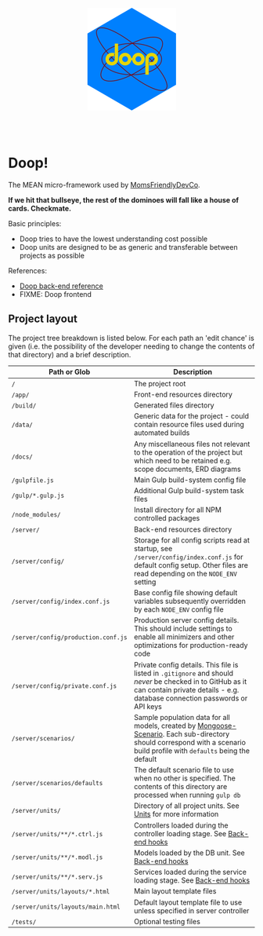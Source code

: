 <p align="center">
	<img src="https://github.com/MomsFriendlyDevCo/Doop/raw/master/DOOP/assets/doop.png">
</p>
<br><br>

Doop!
=====
The MEAN micro-framework used by [MomsFriendlyDevCo](http://mfdc.biz).

**If we hit that bullseye, the rest of the dominoes will fall like a house of cards. Checkmate.**


Basic principles:

* Doop tries to have the lowest understanding cost possible
* Doop units are designed to be as generic and transferable between projects as possible

References:

* [Doop back-end reference](DOOP-BACKEND.md)
* FIXME: Doop frontend


Project layout
--------------
The project tree breakdown is listed below. For each path an 'edit chance' is given (i.e. the possibility of the developer needing to change the contents of that directory) and a brief description.

| Path or Glob                        | Description |
|-------------------------------------|-------------|
| `/`                                 | The project root |
| `/app/`                             | Front-end resources directory |
| `/build/`                           | Generated files directory |
| `/data/`                            | Generic data for the project - could contain resource files used during automated builds |
| `/docs/`                            | Any miscellaneous files not relevant to the operation of the project but which need to be retained e.g. scope documents, ERD diagrams |
| `/gulpfile.js`                      | Main Gulp build-system config file |
| `/gulp/*.gulp.js`                   | Additional Gulp build-system task files |
| `/node_modules/`                    | Install directory for all NPM controlled packages |
| `/server/`                          | Back-end resources directory |
| `/server/config/`                   | Storage for all config scripts read at startup, see `/server/config/index.conf.js` for default config setup. Other files are read depending on the `NODE_ENV` setting |
| `/server/config/index.conf.js`      | Base config file showing default variables subsequently overridden by each `NODE_ENV` config file |
| `/server/config/production.conf.js` | Production server config details. This should include settings to enable all minimizers and other optimizations for production-ready code |
| `/server/config/private.conf.js`    | Private config details. This file is listed in `.gitignore` and should *never* be checked in to GitHub as it can contain private details - e.g. database connection passwords or API keys |
| `/server/scenarios/`                | Sample population data for all models, created by [Mongoose-Scenario](https://github.com/hash-bang/Node-Mongoose-Scenario). Each sub-directory should correspond with a scenario build profile with `defaults` being the default |
| `/server/scenarios/defaults`        | The default scenario file to use when no other is specified. The contents of this directory are processed when running `gulp db` |
| `/server/units/`                    | Directory of all project units. See [Units](#units) for more information |
| `/server/units/**/*.ctrl.js`        | Controllers loaded during the controller loading stage. See [Back-end hooks](#back-end-hooks) |
| `/server/units/**/*.modl.js`        | Models loaded by the DB unit. See [Back-end hooks](#back-end-hooks) |
| `/server/units/**/*.serv.js`        | Services loaded during the service loading stage. See [Back-end hooks](#back-end-hooks) |
| `/server/units/layouts/*.html`      | Main layout template files |
| `/server/units/layouts/main.html`   | Default layout template file to use unless specified in server controller |
| `/tests/`                           | Optional testing files |



